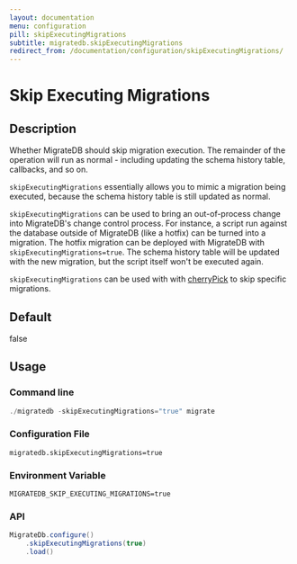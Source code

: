 ```yaml
---
layout: documentation
menu: configuration
pill: skipExecutingMigrations
subtitle: migratedb.skipExecutingMigrations
redirect_from: /documentation/configuration/skipExecutingMigrations/
---
```


# Skip Executing Migrations

## Description

Whether MigrateDB should skip migration execution. The remainder of the operation will run as normal - including
updating the schema history table, callbacks, and so on.

`skipExecutingMigrations` essentially allows you to mimic a migration being executed, because the schema history table
is still updated as normal.

`skipExecutingMigrations` can be used to bring an out-of-process change into MigrateDB's change control process. For
instance, a script run against the database outside of MigrateDB (like a hotfix) can be turned into a migration. The
hotfix migration can be deployed with MigrateDB with `skipExecutingMigrations=true`. The schema history table will be
updated with the new migration, but the script itself won't be executed again.

`skipExecutingMigrations` can be used with with [cherryPick](/migratedb/documentation/configuration/parameters/cherryPick) to skip
specific migrations.

## Default

false

## Usage

### Command line

```powershell
./migratedb -skipExecutingMigrations="true" migrate
```

### Configuration File

```properties
migratedb.skipExecutingMigrations=true
```

### Environment Variable

```properties
MIGRATEDB_SKIP_EXECUTING_MIGRATIONS=true
```

### API

```java
MigrateDb.configure()
    .skipExecutingMigrations(true)
    .load()
```
